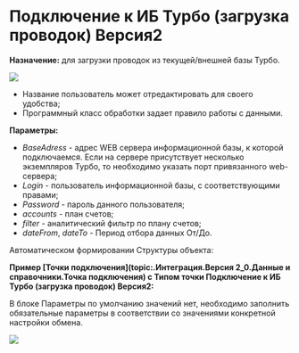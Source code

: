 ﻿---
Keywords: Загрузка проводок, loadTransConnector
---


# Подключение к ИБ Турбо (загрузка проводок)  Версия2

**Назначение:** для загрузки проводок из текущей/внешней базы Турбо.

![](topic:.AddFiles.Screenshot_12149.jpg)

* Название пользователь может отредактировать для своего удобства;
* Программный класс обработки задает правило работы с данными.


**Параметры:**

* *BaseAdress* - адрес WEB сервера информационной базы, к которой подключаемся. Если на сервере присутствует несколько экземпляров Турбо, то необходимо указать порт привязанного web-сервера;
* *Login* - пользователь  информационной базы, с соответствующими правами;
* *Password* - пароль данного пользователя;
* *accounts* - план счетов;
* *filter* - аналитический фильтр по плану счетов;
* *dateFrom*, *dateTo* - Период отбора данных От/До.


Автоматическом формировании Структуры объекта:


**Пример [Точки подключения](topic:.Интеграция.Версия 2_0.Данные и справочники.Точка подключения) с Типом точки Подключение к ИБ Турбо (загрузка проводок) Версия2:**

В блоке Параметры  по умолчанию значений нет, необходимо заполнить обязательные параметры в соответствии со значениями конкретной настройки обмена.


![](topic:.AddFiles.Screenshot_12148.jpg)
